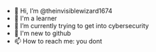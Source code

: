 - 👋 Hi, I’m @theinvisiblewizard1674
- 👀 I'm a learner
- 🌱 I’m currently trying to get into cybersecurity 
- 💞️ I'm new to github
- 📫 How to reach me: you dont

<!---
theinvisiblewizard1674/theinvisiblewizard1674 is a ✨ special ✨ repository because its `README.md` (this file) appears on your GitHub profile.
You can click the Preview link to take a look at your changes.
--->
